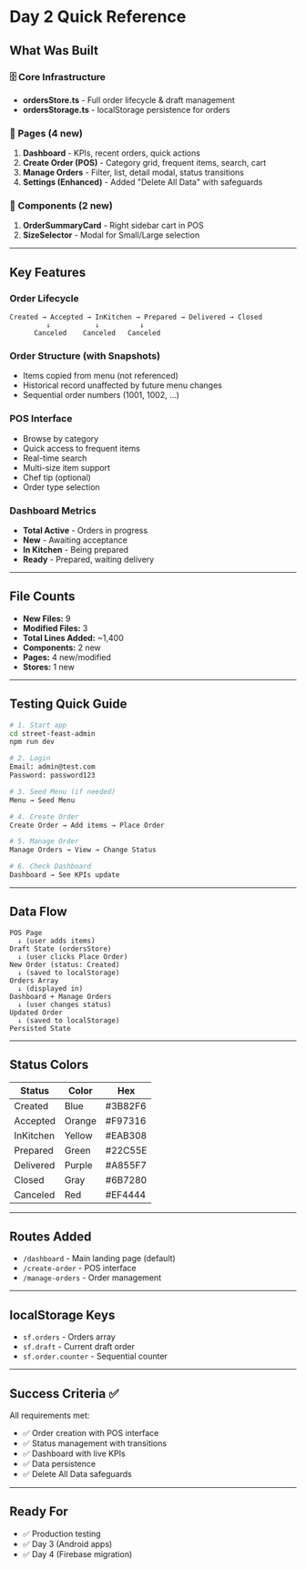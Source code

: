 # Day 2 Quick Reference

## What Was Built

### 🗄️ Core Infrastructure
- **ordersStore.ts** - Full order lifecycle & draft management
- **ordersStorage.ts** - localStorage persistence for orders

### 📱 Pages (4 new)
1. **Dashboard** - KPIs, recent orders, quick actions
2. **Create Order (POS)** - Category grid, frequent items, search, cart
3. **Manage Orders** - Filter, list, detail modal, status transitions
4. **Settings (Enhanced)** - Added "Delete All Data" with safeguards

### 🧩 Components (2 new)
1. **OrderSummaryCard** - Right sidebar cart in POS
2. **SizeSelector** - Modal for Small/Large selection

---

## Key Features

### Order Lifecycle
```
Created → Accepted → InKitchen → Prepared → Delivered → Closed
         ↓           ↓          ↓
      Canceled    Canceled   Canceled
```

### Order Structure (with Snapshots)
- Items copied from menu (not referenced)
- Historical record unaffected by future menu changes
- Sequential order numbers (1001, 1002, ...)

### POS Interface
- Browse by category
- Quick access to frequent items
- Real-time search
- Multi-size item support
- Chef tip (optional)
- Order type selection

### Dashboard Metrics
- **Total Active** - Orders in progress
- **New** - Awaiting acceptance
- **In Kitchen** - Being prepared  
- **Ready** - Prepared, waiting delivery

---

## File Counts

- **New Files:** 9
- **Modified Files:** 3
- **Total Lines Added:** ~1,400
- **Components:** 2 new
- **Pages:** 4 new/modified
- **Stores:** 1 new

---

## Testing Quick Guide

```bash
# 1. Start app
cd street-feast-admin
npm run dev

# 2. Login
Email: admin@test.com
Password: password123

# 3. Seed Menu (if needed)
Menu → Seed Menu

# 4. Create Order
Create Order → Add items → Place Order

# 5. Manage Order
Manage Orders → View → Change Status

# 6. Check Dashboard
Dashboard → See KPIs update
```

---

## Data Flow

```
POS Page
  ↓ (user adds items)
Draft State (ordersStore)
  ↓ (user clicks Place Order)
New Order (status: Created)
  ↓ (saved to localStorage)
Orders Array
  ↓ (displayed in)
Dashboard + Manage Orders
  ↓ (user changes status)
Updated Order
  ↓ (saved to localStorage)
Persisted State
```

---

## Status Colors

| Status | Color | Hex |
|--------|-------|-----|
| Created | Blue | #3B82F6 |
| Accepted | Orange | #F97316 |
| InKitchen | Yellow | #EAB308 |
| Prepared | Green | #22C55E |
| Delivered | Purple | #A855F7 |
| Closed | Gray | #6B7280 |
| Canceled | Red | #EF4444 |

---

## Routes Added

- `/dashboard` - Main landing page (default)
- `/create-order` - POS interface
- `/manage-orders` - Order management

---

## localStorage Keys

- `sf.orders` - Orders array
- `sf.draft` - Current draft order
- `sf.order.counter` - Sequential counter

---

## Success Criteria ✅

All requirements met:
- ✅ Order creation with POS interface
- ✅ Status management with transitions
- ✅ Dashboard with live KPIs
- ✅ Data persistence
- ✅ Delete All Data safeguards

---

## Ready For

- ✅ Production testing
- ✅ Day 3 (Android apps)
- ✅ Day 4 (Firebase migration)

